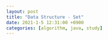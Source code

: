```yaml
---
layout: post
title: "Data Structure - Set"
date: 2021-1-5 12:31:00 +0900
categories: [algorithm, java, study]
---
```


